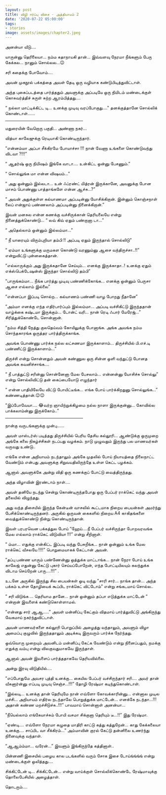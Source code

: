 ```yaml
---
layout: post
title: விழி ஈர்ப்பு விசை - அத்தியாயம் 2
date: '2020-07-22 05:00:00'
tags:
- stories
image: assets/images/chapter2.jpeg
---
```

அனன்யா வீடு….

யாருன்னு தெரிலையா… நம்ம  கதாநாயகி தான்… இவ்வளவு நேரமா நீங்களும் பேரு கேக்கல… நானும் சொல்லல…😉

சரி கதைக்கு போவோம்….

அவன் முகநூல் பக்கத்தை அவள் தேடி ஒரு வழியாக கண்டுபிடித்துவிட்டாள்.

அந்த புகைப்படத்தை பார்த்ததும் அவளுக்கு அப்படியே ஒரு நிமிடம்  மண்டைக்குள் கொசுவர்த்திச் சுருள் சுற்ற ஆரம்பித்தது....

“ நல்லா மாட்டிக்கிட்ட டி... உனக்கு முடிவு வரப்போகுது...." தனக்குத்தானே சொல்லிக் கொண்டாள்……

<hr style="width:50%;height:2px;border-width:0;color:gray;background-color:gray" >

மதுரையின் வேறொரு பகுதி… அண்ணா நகர்...

வித்யா காலேஜுக்கு ரெடியாகி கொண்டிருந்தார்.

“என்னம்மா அப்பா சீக்கிரமே போயாச்சா !!! நான் வேணா உங்களை கொண்டுவந்து விடவா ?!!!”

“ ஆதர்ஷ் ஒரு நிமிஷம் இங்கே வாடா.... உன்கிட்ட ஒன்னு பேசணும்.”

“ சொல்லுங்க மா என்ன விஷயம்...”

“ அது ஒன்னும் இல்லடா... உன் ஃப்ரண்ட் மித்ரன் இருக்கானே, அவனுக்கு போன மாசம் பொண்ணு பாத்தாங்களே என்ன ஆச்சு...?”

“ அவன் அதுக்குள்ள கல்யாணமா அப்படின்னு யோசிக்கிறான். இன்னும் கொஞ்சநாள் லைப் என்ஜாய் பண்ணலாம் அப்படின்னு நினைக்கிறான்.”

இவன் மனசுல என்ன கணக்கு வச்சிருக்கான் தெரியலையே என்று நினைத்துக்கொண்டு…
“ லவ் கிவ் ஏதும் பண்றானா டா...”

“ அதெல்லாம் ஒன்னும் இல்லம்மா...”

“ நீ யாரையும் விரும்புறியா தம்பி !! அப்படி ஏதும் இருந்தால் சொல்லிடு”

“ ஏம்மா உங்களுக்கு மருமகள கொண்டு வரணும்னு ஆசை வந்திருச்சா..!!” என்றுவிட்டு புன்னகைத்தான்.

“எல்லாருக்கும் அது இருக்கதானே செய்யும்... எனக்கு இருக்காதா..!
உனக்கு ஏதும் எக்ஸ்பெக்டேஷன்ஸ்  இருந்தா சொல்லிடு தம்பி”

“பாருங்கம்மா... நீங்க பார்த்து முடிவு பண்ணிக்கோங்க... எனக்கு ஒன்னும் பெருசா ஆசை எல்லாம் இல்லை”

“என்னப்பா இப்படி சொல்ற... கல்யாணம் பண்ணி வாழ போறது நீதானே”

“அம்மா எனக்கு எந்த எதிர்பார்ப்பும் இல்லம்மா... அப்படி வச்சிகிட்டு இருந்ததான் வாழ்க்கை கஷ்டமா இருக்கும்... டோன்ட் வரி... நான் ரெடி ஃபார் மேரேஜ்...” சிரித்துக்கொண்டே சொன்னான்.

“நம்ம சித்தி நேத்து குலதெய்வம் கோயிலுக்கு போனாங்க. அங்க அவங்க நம்ம சொந்தகாரங்க ஒருத்தர பார்த்திருக்காங்க.

அவங்க பொண்ணு பார்க்க நல்ல லட்சணமா இருக்காளாம்... திருச்சியில் பி.எச்.டி பண்ணிட்டு இருக்காளாம்...”

திருச்சி என்று சொன்னதும் அவன் கண்ணுல ஒரு சின்ன ஒளி வந்துட்டு போனத அவங்க கவனிச்சாங்க….

“ நீ பாத்துட்டு சரின்னு சொன்னேனா மேல பேசலாம்... என்னன்னு யோசிச்சு சொல்லு” என்று சொல்லிவிட்டு தன் கைப்பையோடு எழுந்தார்

 “ என்ன பாதியிலேயே விட்டு போயிட்டீங்க...  எங்க போய் பார்க்கிறதுனு சொல்லுங்க...” கண்ணடித்தான்.😉😉

“இப்போவேயா.... 😂வர்ற ஞாயிற்றுக்கிழமை நல்ல நாளா இருக்குன்னு... கோவில்ல பாக்கலாம்ன்னு இருக்கோம்..”

<hr style="width:50%;height:2px;border-width:0;color:gray;background-color:gray">

நான்கு வருடங்களுக்கு முன்பு......

அவள் மாஸ்டர்ஸ் படித்தது திருச்சியில் பெரிய தேசிய கல்லூரி... ஆண்டுக்கு ஒருமுறை அங்கே கலை நிகழ்ச்சிகள் நடப்பது வழக்கம். நாடு முழுவதும் இருந்து பல மாணவர்கள் வருவது உண்டு..

எங்கே என்ன அநியாயம் நடந்தாலும் அங்கே முதலில் போய் நியாயத்தை நிலைநாட்ட வேண்டும் என்பது அவளுக்கு சிறுவயதிலிருந்தே உள்ள கெட்ட பழக்கம்.

ஆனால் அவளுக்கே அன்று விதி ஒரு கணக்குப் போட்டு வைத்திருந்தது.

அந்த விழாவின் இரண்டாம் நாள்....

அவள் தனியே நடந்து சென்று கொண்டிருந்தபோது ஒரு பேப்பர் ராக்கெட் வந்து அவள் தலையில் விழுந்தது. 

அது வந்த திசையில் இருந்த கேன்டீன்  வாசலில் கூட்டமாக நிறைய பையன்கள் அமர்ந்து பேசிக்கொண்டிருந்தனர். அருகில் ஒருவன் கைகளில் நிறைய A4 காகிதங்களை வைத்துக்கொண்டு நின்று கொண்டிருந்தான்.

இவள் பரபரவென பக்கத்துல போய் “ஹேய்….நீ பேப்பர் வச்சிருந்தா போறவரவங்க மேல எல்லாம் ராக்கெட் விடுவியா !!!” என்று சீறினாள்.

“ ம்மா… எதுக்கு என்கிட்ட இப்படி வந்து பேசுறீங்க… நான் ஒன்னும் உங்க மேல ராக்கெட் வீசலயே !!!!” பொறுமையாகக் கேட்டான் அவன்.

“தப்பு பண்ண யாரும் பண்ணேன்னு ஒத்துக்க மாட்டாங்க… நான் நேரா போய் உங்க காலேஜ் எதுன்னு கேட்டு புகார் செய்யப்போறேன், எந்த போட்டியிலயும் கலந்துக்க விடாம செய்றேன் பாரு….!!!”  .

உடனே அருகில் இருந்து சில பையன்கள் ஓடி வந்து ”சாரி சார்… நாங்க தான்… அந்த பக்கம் உள்ள  தோழியைக் கூப்பிட ராக்கெட் விட்டோம்” என்று  சங்கடமாய் சொல்ல..

“ சரி விடுங்க … தெரியாம தானே… நான்  ஒன்னும் தப்பா எடுத்துக்க மாட்டேன் “ என்றான் இவளைக் கண்டுகொள்ளாமல்.

“என்னது சார் ஆஆ…..” அவள் மன்னிப்பு கேட்கும் விதமாய் பார்த்துவிட்டு அங்கிருந்து வேகமாய் நகர்ந்துவிட்டாள்.

 அவன் மாணவர்களை கல்லூரி பொறுப்பில் அழைத்து வந்தாலும், அவளும் விழா அமைப்பு குழுவில் இருந்ததாலும் அடிக்கடி இருவரும் பார்க்க நேர்ந்தது.

ஒவ்வொரு முறையும் அவனிடம் மன்னிப்பு கேட்க வேண்டும் என்று நினைப்பதும், நமக்கு எதுக்கு வம்பு என்று விலகுவதுமாகவே இருந்தாள்.

ஆனால் அவன் இவளைப் பார்த்ததாகவே தெரியவில்லை.

அன்று இரவு விடுதியில்....

“எப்போதுமே அவசர புத்தி உனக்கு… கையில பேப்பர் வச்சிருந்தார் சரி…. அவர் தான் வீசுனார்ன்னு எப்படி முடிவு செஞ்ச…!!!” தோழி ரேஷ்மா கடிந்துகொண்டாள்.

“இல்லடி… உனக்கு தான் தெரியுமே நான் எவ்ளோ கோவக்காரின்னு…
என்னால முடில மச்சி… அநியாயம் எதிர்ல நடந்தாலே பொறுத்துக்க மாட்டேன்...
 எனக்கே நடந்தா…!!! அதான் கண்ண மறச்சிடுச்சு..!!!” பாவமாய் சொன்னாள் அனன்யா…

“நீயெல்லாம் எங்கேயாச்சும் போயி வசமா சிக்குனா தெரியும் டீ…!!” இது ரேஷ்மா.

“ஏண்டி…. எவ்ளோ நேரமா கழுதை மாதிரி காட்டு கத்து கத்துறேன்… காது கேக்கலையா உனக்கு…. சாப்பிட வா சீக்கிரம்…” அம்மாவின் குரல் கேட்டு தன்னிலை உணர்ந்து நினைவுக்கு வந்தாள்.

“ஆஆம்ம்மா… வரேன்…” இவளும் இங்கிருந்தே கத்தினாள்..

பின்னணி இசையில் பழைய கால படங்களில் வரும் சோக இசை டோய்ங்ங்ங்ங் என்று மண்டைக்குள் ஒலித்தது….

சிக்கிட்டேன் டி… சிக்கிட்டேன்… என்று வாய்க்குள் சொல்லிக்கொண்டே ரேஷ்மாவுக்கு தொலைபேசியில் அழைத்தாள்.

தொடரும்….
